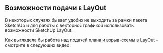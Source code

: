 ## Возможности подачи в LayOut

В некоторых случаях бывает удобно не выходить за рамки пакета SketchUp и для работы с векторной графикой использовать возможности SketchUp LayОut.

Как выглядела бы работа над подачей плана и взрыв-схемы в LayОut – смотрите в следующих видео.